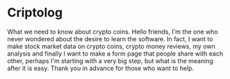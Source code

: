 # Criptolog
What we need to know about crypto coins.
Hello friends,
I'm the one who never wondered about the desire to learn the software. In fact, I want to make stock market data on crypto coins, crypto money reviews, my own analysis and finally I want to make a form page that people share with each other, perhaps I'm starting with a very big step, but what is the meaning after it is easy. Thank you in advance for those who want to help.
